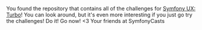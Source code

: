 You found the repository that contains all of the challenges for [Symfony UX: Turbo](https://symfonycasts.com/screencast/turbo)!
You can look around, but it's even more interesting if you just go try the challenges!
Do it! Go now!
<3 Your friends at SymfonyCasts
